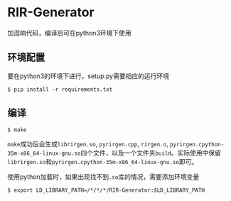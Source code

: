 # RIR-Generator

加混响代码，编译后可在python3环境下使用

## 环境配置

要在python3的环境下进行，setup.py需要相应的运行环境

```
$ pip install -r requirements.txt
```

## 编译

```
$ make
```

`make`成功后会生成`librirgen.so`, `pyrirgen.cpp`, `rirgen.o`, `pyrirgen.cpython-35m-x86_64-linux-gnu.so`四个文件，以及一个文件夹`build`。实际使用中保留`librirgen.so`和`pyrirgen.cpython-35m-x86_64-linux-gnu.so`即可。

使用python加载时，如果出现找不到`.so`库的情况，需要添加环境变量

```
$ export LD_LIBRARY_PATH=/*/*/*/RIR-Generator:$LD_LIBRARY_PATH
```
